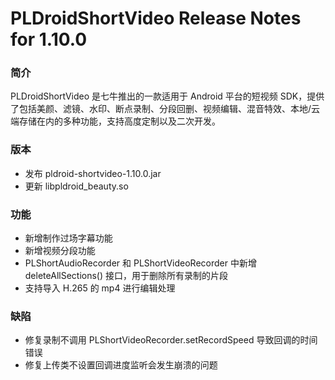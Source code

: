 # PLDroidShortVideo Release Notes for 1.10.0

### 简介
PLDroidShortVideo 是七牛推出的一款适用于 Android 平台的短视频 SDK，提供了包括美颜、滤镜、水印、断点录制、分段回删、视频编辑、混音特效、本地/云端存储在内的多种功能，支持高度定制以及二次开发。

### 版本
* 发布 pldroid-shortvideo-1.10.0.jar
* 更新 libpldroid_beauty.so

### 功能
* 新增制作过场字幕功能
* 新增视频分段功能
* PLShortAudioRecorder 和 PLShortVideoRecorder 中新增 deleteAllSections() 接口，用于删除所有录制的片段
* 支持导入 H.265 的 mp4 进行编辑处理

### 缺陷
* 修复录制不调用 PLShortVideoRecorder.setRecordSpeed 导致回调的时间错误
* 修复上传类不设置回调进度监听会发生崩溃的问题